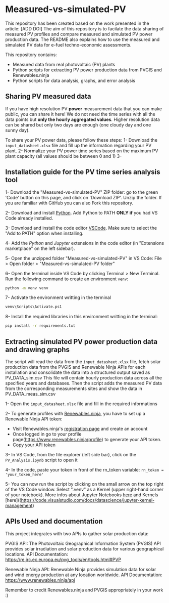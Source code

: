 # Measured-vs-simulated-PV

This repository has been created based on the work presented in the article: [ADD DOI]
The aim of this repository is to facilate the data sharing of measured PV profiles and compare measured and simulated PV power production data.
The README also explains how to use the measured and simulated PV data for e-fuel techno-economic assessments. 

This repository contains:
- Measured data from real photovoltaic (PV) plants
- Python scripts for extracting PV power production data from PVGIS and Renewables.ninja
- Python scripts for data analysis, graphs, and error analysis

## Sharing PV measured data

If you have high resolution PV **power** measurement data that you can make public, you can share it here!
We do not need the time series with all the data points but **only the hourly aggregated values**. 
Higher resolution data can be shared but only two days are enough (one cloudy day and one sunny day).

To share your PV power data, please follow these steps:
1- Download the ``input_datasheet.xlsx`` file and fill up the information regarding your PV plant.
2- Normalize your PV power time series based on the maximum PV plant capacity (all values should be between 0 and 1)
3- 

 
## Installation guide for the PV time series analysis tool

1- Download the "Measured-vs-simulated-PV" ZIP folder: go to the green 'Code' button on this page, and click on 'Download ZIP'. Unzip the folder. 
If you are familiar with GitHub you can also Fork this repository. 

2- Download and install [Python](https://www.python.org/downloads/). Add Python to PATH **ONLY if** you had VS Code already installed.

3- Download and install the code editor [VSCode](https://code.visualstudio.com/). Make sure to select the "Add to PATH" option when installing. 

4- Add the *Python* and *Jupyter* extensions in the code editor (in "Extensions marketplace" on the left sidebar).

5- Open the unzipped folder "Measured-vs-simulated-PV" in VS Code: File > Open folder > "Measured-vs-simulated-PV folder"

6- Open the terminal inside VS Code by clicking Terminal > New Terminal. Run the following command to create an environment ``venv``:

``` bash
python -m venv venv
```
7- Activate the environment writting in the terminal

``` bash
venv\Scripts\Activate.ps1
```

8- Install the required libraries in this environment writting in the terminal:

``` bash
pip install -r requirements.txt
```

## Extracting simulated PV power production data and drawing graphs

The script will read the data from the ``input_datasheet.xlsx`` file, fetch solar production data from the PVGIS and Renewable Ninja APIs for each installation and consolidate the data into a structured output saved as PV_DATA_sim.csv
This file will contain hourly production data across all the specified years and databases. Then the script adds the measured PV data from the corresponding measurements sites and show the data in PV_DATA_meas_sim.csv

1- Open the ``input_datasheet.xlsx`` file and fill in the required informations

2- To generate profiles with [Renewables.ninja](https://www.renewables.ninja/), you have to set up a Renewable Ninja API token:
- Visit Renewables.ninja's [registration page](https://www.renewables.ninja/register) and create an account
- Once logged in go to your profile page(https://www.renewables.ninja/profile) to generate your API token.
- Copy your API token 

3- In VS Code, from the file explorer (left side bar), click on the ``PV_Analysis.ipynb`` script to open it

4- In the code, paste your token in front of the rn_token variable: ``rn_token = 'your_token_here'``

5- You can now run the script by clicking on the small arrow on the top right of the VS Code window. Select ".venv" as a Kernel (upper right-hand corner of your notebook). 
More infos about Jupyter Notebooks [here](https://code.visualstudio.com/docs/datascience/jupyter-notebooks) and Kernels [here]((https://code.visualstudio.com/docs/datascience/jupyter-kernel-management)



## APIs Used and documentation
This project integrates with two APIs to gather solar production data:

PVGIS API: The Photovoltaic Geographical Information System (PVGIS) API provides solar irradiation and solar production data for various geographical locations.
API Documentation: https://re.jrc.ec.europa.eu/pvg_tools/en/tools.html#PVP

Renewable Ninja API: Renewable Ninja provides simulation data for solar and wind energy production at any location worldwide.
API Documentation: https://www.renewables.ninja/api

Remember to credit Renewables.ninja and PVGIS appropriately in your work :)

